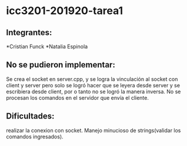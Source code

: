 # icc3201-201920-tarea1
## Integrantes:
*Cristian Funck
*Natalia Espinola

## No se pudieron implementar:
Se crea el socket en server.cpp, y se logra la vinculación al socket con client y server pero solo se logró hacer que se leyera desde server y se escribiera desde client, por o tanto no se logró la manera inversa.
No se procesan los comandos en el servidor que envía el cliente.

## Dificultades:
realizar la conexion con socket.
Manejo minucioso de strings(validar los comandos ingresados).


